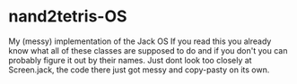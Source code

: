# nand2tetris-OS
My (messy) implementation of the Jack OS
If you read this you already know what all of these classes are supposed to do and if you don't you can probably figure it out by their names.
Just dont look too closely at Screen.jack, the code there just got messy and copy-pasty on its own.
